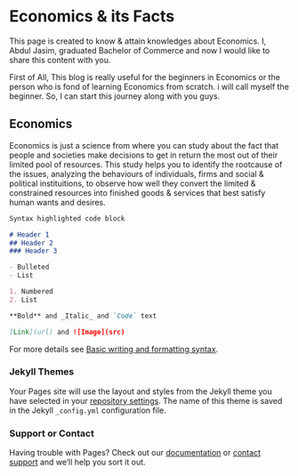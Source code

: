 # Economics & its Facts


This page is created to know & attain knowledges about Economics. I, Abdul Jasim, graduated Bachelor of Commerce and now I would like to share this content with you.

First of All, This blog is really useful for the beginners in Economics or the person who is fond of learning Economics from scratch. i will call myself the beginner. So, I can start this journey along with you guys.


## Economics

Economics is just a science from where you can study about the fact that people and societies make decisions to get in return the most out of their limited pool of resources. This study helps you to identify the rootcause of the issues, analyzing the behaviours of individuals, firms and social & political instituitions, to observe how well they convert the limited & constrained resources into finished goods & services that best satisfy human wants and desires.


```markdown
Syntax highlighted code block

# Header 1
## Header 2
### Header 3

- Bulleted
- List

1. Numbered
2. List

**Bold** and _Italic_ and `Code` text

[Link](url) and ![Image](src)
```

For more details see [Basic writing and formatting syntax](https://docs.github.com/en/github/writing-on-github/getting-started-with-writing-and-formatting-on-github/basic-writing-and-formatting-syntax).

### Jekyll Themes

Your Pages site will use the layout and styles from the Jekyll theme you have selected in your [repository settings](https://github.com/jasim2k/jasim2k.github.io/settings/pages). The name of this theme is saved in the Jekyll `_config.yml` configuration file.

### Support or Contact

Having trouble with Pages? Check out our [documentation](https://docs.github.com/categories/github-pages-basics/) or [contact support](https://support.github.com/contact) and we’ll help you sort it out.

